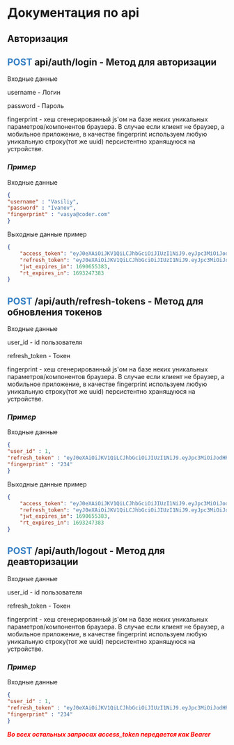 # Документация по api

## Авторизация

## <span style="color:#347FC4">**POST**</span> api/auth/login - Метод для авторизации

Входные данные

username - Логин

password - Пароль

fingerprint - хеш сгенерированный js'ом на базе неких уникальных параметров/компонентов браузера.
В случае если клиент не браузер, а мобильное приложение, в качестве fingerprint используем любую уникальную строку(тот же uuid) персистентно хранящуюся на устройстве.

### ***Пример***

Входные данные
```json
{
"username" : "Vasiliy",
"password" : "Ivanov",
"fingerprint" : "vasya@coder.com"
}
```

Выходные данные пример

```json
{
    "access_token": "eyJ0eXAiOiJKV1QiLCJhbGciOiJIUzI1NiJ9.eyJpc3MiOiJodHRwOi8vYW55LXNpdGUub3JnIiwiYXVkIjoiaHR0cDovL2FueS1zaXRlLm9yZyIsImlhdCI6MTM1Njk5OTUyNCwibmJmIjoxMzU3MDAwMDAwLCJleHAiOjE2OTA2NTUzODMsImRhdGEiOnsiaWQiOiIxIiwibmFtZSI6Ilx1MDQxOFx1MDQzMlx1MDQzMFx1MDQzZFx1MDQzZVx1MDQzMiBcdTA0MThcdTA0MzJcdTA0MzBcdTA0M2QgXHUwNDE4XHUwNDMyXHUwNDMwXHUwNDNkXHUwNDNlXHUwNDMyXHUwNDM4XHUwNDQ3In19.j0MwqAID4haseb28lOW-kRgxTRku4or21tpD-6SW_hY",
    "refresh_token": "eyJ0eXAiOiJKV1QiLCJhbGciOiJIUzI1NiJ9.eyJpc3MiOiJodHRwOi8vYW55LXNpdGUub3JnIiwiYXVkIjoiaHR0cDovL2FueS1zaXRlLm9yZyIsImlhdCI6MTM1Njk5OTUyNCwibmJmIjoxMzU3MDAwMDAwLCJleHAiOjE2OTMyNDczODMsImRhdGEiOnsiaWQiOiIxIiwibmFtZSI6Ilx1MDQxOFx1MDQzMlx1MDQzMFx1MDQzZFx1MDQzZVx1MDQzMiBcdTA0MThcdTA0MzJcdTA0MzBcdTA0M2QgXHUwNDE4XHUwNDMyXHUwNDMwXHUwNDNkXHUwNDNlXHUwNDMyXHUwNDM4XHUwNDQ3In19.TziIuPrXQRuH3yc-kjR0i1EaRmVgfr-e0hk7AjeS0B4",
    "jwt_expires_in": 1690655383,
    "rt_expires_in": 1693247383
}
```

## <span style="color:#347FC4">**POST**</span> /api/auth/refresh-tokens - Метод для обновления токенов

Входные данные

user_id - id пользователя

refresh_token - Токен

fingerprint - хеш сгенерированный js'ом на базе неких уникальных параметров/компонентов браузера.
В случае если клиент не браузер, а мобильное приложение, в качестве fingerprint используем любую уникальную строку(тот же uuid) персистентно хранящуюся на устройстве.

### ***Пример***

Входные данные
```json
{
"user_id" : 1,
"refresh_token" : "eyJ0eXAiOiJKV1QiLCJhbGciOiJIUzI1NiJ9.eyJpc3MiOiJodHRwOi8vYW55LXNpdGUub3JnIiwiYXVkIjoiaHR0cDovL2FueS1zaXRlLm9yZyIsImlhdCI6MTM1Njk5OTUyNCwibmJmIjoxMzU3MDAwMDAwLCJleHAiOjE2OTMyNDg0OTAsImRhdGEiOnsiaWQiOiIxIiwibmFtZSI6Ilx1MDQxOFx1MDQzMlx1MDQzMFx1MDQzZFx1MDQzZVx1MDQzMiBcdTA0MThcdTA0MzJcdTA0MzBcdTA0M2QgXHUwNDE4XHUwNDMyXHUwNDMwXHUwNDNkXHUwNDNlXHUwNDMyXHUwNDM4XHUwNDQ3In19.wS6yHn_V3rkIjFoRBM2F18CJWez4NuWY3eVB1O8_Nk0",
"fingerprint" : "234"
}
```

Выходные данные пример

```json
{
    "access_token": "eyJ0eXAiOiJKV1QiLCJhbGciOiJIUzI1NiJ9.eyJpc3MiOiJodHRwOi8vYW55LXNpdGUub3JnIiwiYXVkIjoiaHR0cDovL2FueS1zaXRlLm9yZyIsImlhdCI6MTM1Njk5OTUyNCwibmJmIjoxMzU3MDAwMDAwLCJleHAiOjE2OTA2NTUzODMsImRhdGEiOnsiaWQiOiIxIiwibmFtZSI6Ilx1MDQxOFx1MDQzMlx1MDQzMFx1MDQzZFx1MDQzZVx1MDQzMiBcdTA0MThcdTA0MzJcdTA0MzBcdTA0M2QgXHUwNDE4XHUwNDMyXHUwNDMwXHUwNDNkXHUwNDNlXHUwNDMyXHUwNDM4XHUwNDQ3In19.j0MwqAID4haseb28lOW-kRgxTRku4or21tpD-6SW_hY",
    "refresh_token": "eyJ0eXAiOiJKV1QiLCJhbGciOiJIUzI1NiJ9.eyJpc3MiOiJodHRwOi8vYW55LXNpdGUub3JnIiwiYXVkIjoiaHR0cDovL2FueS1zaXRlLm9yZyIsImlhdCI6MTM1Njk5OTUyNCwibmJmIjoxMzU3MDAwMDAwLCJleHAiOjE2OTMyNDczODMsImRhdGEiOnsiaWQiOiIxIiwibmFtZSI6Ilx1MDQxOFx1MDQzMlx1MDQzMFx1MDQzZFx1MDQzZVx1MDQzMiBcdTA0MThcdTA0MzJcdTA0MzBcdTA0M2QgXHUwNDE4XHUwNDMyXHUwNDMwXHUwNDNkXHUwNDNlXHUwNDMyXHUwNDM4XHUwNDQ3In19.TziIuPrXQRuH3yc-kjR0i1EaRmVgfr-e0hk7AjeS0B4",
    "jwt_expires_in": 1690655383,
    "rt_expires_in": 1693247383
}
```

### 


## <span style="color:#347FC4">**POST**</span> /api/auth/logout - Метод для деавторизации
Входные данные

user_id - id пользователя

refresh_token - Токен

fingerprint - хеш сгенерированный js'ом на базе неких уникальных параметров/компонентов браузера.
В случае если клиент не браузер, а мобильное приложение, в качестве fingerprint используем любую уникальную строку(тот же uuid) персистентно хранящуюся на устройстве.

### ***Пример***

Входные данные
```json
{
"user_id" : 1,
"refresh_token" : "eyJ0eXAiOiJKV1QiLCJhbGciOiJIUzI1NiJ9.eyJpc3MiOiJodHRwOi8vYW55LXNpdGUub3JnIiwiYXVkIjoiaHR0cDovL2FueS1zaXRlLm9yZyIsImlhdCI6MTM1Njk5OTUyNCwibmJmIjoxMzU3MDAwMDAwLCJleHAiOjE2OTMyNDg0OTAsImRhdGEiOnsiaWQiOiIxIiwibmFtZSI6Ilx1MDQxOFx1MDQzMlx1MDQzMFx1MDQzZFx1MDQzZVx1MDQzMiBcdTA0MThcdTA0MzJcdTA0MzBcdTA0M2QgXHUwNDE4XHUwNDMyXHUwNDMwXHUwNDNkXHUwNDNlXHUwNDMyXHUwNDM4XHUwNDQ3In19.wS6yHn_V3rkIjFoRBM2F18CJWez4NuWY3eVB1O8_Nk0",
"fingerprint" : "234"
}
```


***<span style="color:red">Во всех остальных запросах access_token передается как Bearer</span>***

### 
